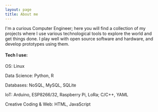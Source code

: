 ```yaml
---
layout: page
title: About me
---
```

I'm a curious Computer Engineer; here you will find a collection of my projects where I use various technological tools to explore the world and get things done.
I play well with open source software and hardware, and develop prototypes using them.

#### Tech I use:

OS: Linux

Data Science: Python, R

Databases: NoSQL, MySQL, SQLite

IoT: Arduino, ESP8266/32, Raspberry Pi, LoRa; C/C++, YAML

Creative Coding & Web: HTML, JavaScript
